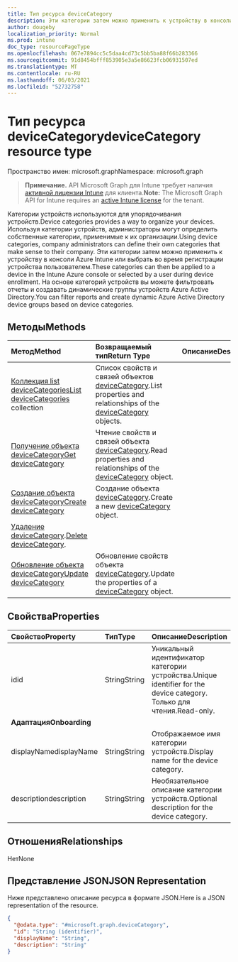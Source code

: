 ```yaml
---
title: Тип ресурса deviceCategory
description: Эти категории затем можно применить к устройству в консоли Azure Intune или выбрать во время регистрации устройства пользователем. На основе категорий устройств вы можете фильтровать отчеты и создавать динамические группы устройств Azure Active Directory.
author: dougeby
localization_priority: Normal
ms.prod: intune
doc_type: resourcePageType
ms.openlocfilehash: 067e7894cc5c5daa4cd73c5bb5ba88f66b283366
ms.sourcegitcommit: 91d8454bfff853905e3a5e86623fcb06931507ed
ms.translationtype: MT
ms.contentlocale: ru-RU
ms.lasthandoff: 06/03/2021
ms.locfileid: "52732758"
---
```

# <a name="devicecategory-resource-type"></a><span data-ttu-id="d201b-104">Тип ресурса deviceCategory</span><span class="sxs-lookup"><span data-stu-id="d201b-104">deviceCategory resource type</span></span>

<span data-ttu-id="d201b-105">Пространство имен: microsoft.graph</span><span class="sxs-lookup"><span data-stu-id="d201b-105">Namespace: microsoft.graph</span></span>

> <span data-ttu-id="d201b-106">**Примечание.** API Microsoft Graph для Intune требует наличия [активной лицензии Intune](https://go.microsoft.com/fwlink/?linkid=839381) для клиента.</span><span class="sxs-lookup"><span data-stu-id="d201b-106">**Note:** The Microsoft Graph API for Intune requires an [active Intune license](https://go.microsoft.com/fwlink/?linkid=839381) for the tenant.</span></span>

<span data-ttu-id="d201b-107">Категории устройств используются для упорядочивания устройств.</span><span class="sxs-lookup"><span data-stu-id="d201b-107">Device categories provides a way to organize your devices.</span></span> <span data-ttu-id="d201b-108">Используя категории устройств, администраторы могут определить собственные категории, применимые к их организации.</span><span class="sxs-lookup"><span data-stu-id="d201b-108">Using device categories, company administrators can define their own categories that make sense to their company.</span></span> <span data-ttu-id="d201b-109">Эти категории затем можно применить к устройству в консоли Azure Intune или выбрать во время регистрации устройства пользователем.</span><span class="sxs-lookup"><span data-stu-id="d201b-109">These categories can then be applied to a device in the Intune Azure console or selected by a user during device enrollment.</span></span> <span data-ttu-id="d201b-110">На основе категорий устройств вы можете фильтровать отчеты и создавать динамические группы устройств Azure Active Directory.</span><span class="sxs-lookup"><span data-stu-id="d201b-110">You can filter reports and create dynamic Azure Active Directory device groups based on device categories.</span></span>

## <a name="methods"></a><span data-ttu-id="d201b-111">Методы</span><span class="sxs-lookup"><span data-stu-id="d201b-111">Methods</span></span>
|<span data-ttu-id="d201b-112">Метод</span><span class="sxs-lookup"><span data-stu-id="d201b-112">Method</span></span>|<span data-ttu-id="d201b-113">Возвращаемый тип</span><span class="sxs-lookup"><span data-stu-id="d201b-113">Return Type</span></span>|<span data-ttu-id="d201b-114">Описание</span><span class="sxs-lookup"><span data-stu-id="d201b-114">Description</span></span>|
|:---|:---|:---|
|<span data-ttu-id="d201b-115">[Коллекция list deviceCategories](../api/intune-shared-devicecategory-list.md)</span><span class="sxs-lookup"><span data-stu-id="d201b-115">[List deviceCategories](../api/intune-shared-devicecategory-list.md) collection</span></span>|<span data-ttu-id="d201b-116">Список свойств и связей объектов [deviceCategory](../resources/intune-shared-devicecategory.md).</span><span class="sxs-lookup"><span data-stu-id="d201b-116">List properties and relationships of the [deviceCategory](../resources/intune-shared-devicecategory.md) objects.</span></span>|
|[<span data-ttu-id="d201b-117">Получение объекта deviceCategory</span><span class="sxs-lookup"><span data-stu-id="d201b-117">Get deviceCategory</span></span>](../api/intune-shared-devicecategory-get.md)|<span data-ttu-id="d201b-118">Чтение свойств и связей объекта [deviceCategory](../resources/intune-shared-devicecategory.md).</span><span class="sxs-lookup"><span data-stu-id="d201b-118">Read properties and relationships of the [deviceCategory](../resources/intune-shared-devicecategory.md) object.</span></span>|
|[<span data-ttu-id="d201b-119">Создание объекта deviceCategory</span><span class="sxs-lookup"><span data-stu-id="d201b-119">Create deviceCategory</span></span>](../api/intune-shared-devicecategory-create.md)|<span data-ttu-id="d201b-120">Создание объекта [deviceCategory](../resources/intune-shared-devicecategory.md).</span><span class="sxs-lookup"><span data-stu-id="d201b-120">Create a new [deviceCategory](../resources/intune-shared-devicecategory.md) object.</span></span>|
|<span data-ttu-id="d201b-121">[Удаление deviceCategory](../api/intune-shared-devicecategory-delete.md).</span><span class="sxs-lookup"><span data-stu-id="d201b-121">[Delete deviceCategory](../api/intune-shared-devicecategory-delete.md).</span></span>|
|[<span data-ttu-id="d201b-122">Обновление объекта deviceCategory</span><span class="sxs-lookup"><span data-stu-id="d201b-122">Update deviceCategory</span></span>](../api/intune-shared-devicecategory-update.md)|<span data-ttu-id="d201b-123">Обновление свойств объекта [deviceCategory](../resources/intune-shared-devicecategory.md).</span><span class="sxs-lookup"><span data-stu-id="d201b-123">Update the properties of a [deviceCategory](../resources/intune-shared-devicecategory.md) object.</span></span>|

## <a name="properties"></a><span data-ttu-id="d201b-124">Свойства</span><span class="sxs-lookup"><span data-stu-id="d201b-124">Properties</span></span>
|<span data-ttu-id="d201b-125">Свойство</span><span class="sxs-lookup"><span data-stu-id="d201b-125">Property</span></span>|<span data-ttu-id="d201b-126">Тип</span><span class="sxs-lookup"><span data-stu-id="d201b-126">Type</span></span>|<span data-ttu-id="d201b-127">Описание</span><span class="sxs-lookup"><span data-stu-id="d201b-127">Description</span></span>|
|:---|:---|:---|
|<span data-ttu-id="d201b-128">id</span><span class="sxs-lookup"><span data-stu-id="d201b-128">id</span></span>|<span data-ttu-id="d201b-129">String</span><span class="sxs-lookup"><span data-stu-id="d201b-129">String</span></span>|<span data-ttu-id="d201b-130">Уникальный идентификатор категории устройства.</span><span class="sxs-lookup"><span data-stu-id="d201b-130">Unique identifier for the device category.</span></span> <span data-ttu-id="d201b-131">Только для чтения.</span><span class="sxs-lookup"><span data-stu-id="d201b-131">Read-only.</span></span>|
|<span data-ttu-id="d201b-132">**Адаптация**</span><span class="sxs-lookup"><span data-stu-id="d201b-132">**Onboarding**</span></span>|
|<span data-ttu-id="d201b-133">displayName</span><span class="sxs-lookup"><span data-stu-id="d201b-133">displayName</span></span>|<span data-ttu-id="d201b-134">String</span><span class="sxs-lookup"><span data-stu-id="d201b-134">String</span></span>|<span data-ttu-id="d201b-135">Отображаемое имя категории устройств.</span><span class="sxs-lookup"><span data-stu-id="d201b-135">Display name for the device category.</span></span>|
|<span data-ttu-id="d201b-136">description</span><span class="sxs-lookup"><span data-stu-id="d201b-136">description</span></span>|<span data-ttu-id="d201b-137">String</span><span class="sxs-lookup"><span data-stu-id="d201b-137">String</span></span>|<span data-ttu-id="d201b-138">Необязательное описание категории устройств.</span><span class="sxs-lookup"><span data-stu-id="d201b-138">Optional description for the device category.</span></span>|

## <a name="relationships"></a><span data-ttu-id="d201b-139">Отношения</span><span class="sxs-lookup"><span data-stu-id="d201b-139">Relationships</span></span>
<span data-ttu-id="d201b-140">Нет</span><span class="sxs-lookup"><span data-stu-id="d201b-140">None</span></span>

## <a name="json-representation"></a><span data-ttu-id="d201b-141">Представление JSON</span><span class="sxs-lookup"><span data-stu-id="d201b-141">JSON Representation</span></span>
<span data-ttu-id="d201b-142">Ниже представлено описание ресурса в формате JSON.</span><span class="sxs-lookup"><span data-stu-id="d201b-142">Here is a JSON representation of the resource.</span></span>
<!--{
  "blockType": "resource",
  "keyProperty": "id",
  "baseType": "microsoft.graph.entity",
  "@odata.type": "microsoft.graph.deviceCategory"
}-->
``` json
{
  "@odata.type": "#microsoft.graph.deviceCategory",
  "id": "String (identifier)",
  "displayName": "String",
  "description": "String"
}
```









